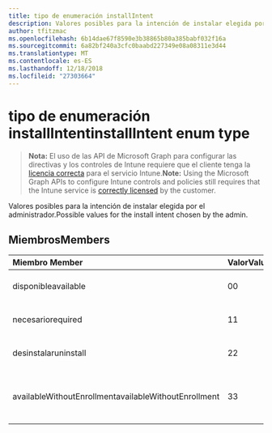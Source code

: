 ```yaml
---
title: tipo de enumeración installIntent
description: Valores posibles para la intención de instalar elegida por el administrador.
author: tfitzmac
ms.openlocfilehash: 6b14dae67f8590e3b38865b80a385babf032f16a
ms.sourcegitcommit: 6a82bf240a3cfc0baabd227349e08a08311e3d44
ms.translationtype: MT
ms.contentlocale: es-ES
ms.lasthandoff: 12/18/2018
ms.locfileid: "27303664"
---
```

# <a name="installintent-enum-type"></a><span data-ttu-id="99592-103">tipo de enumeración installIntent</span><span class="sxs-lookup"><span data-stu-id="99592-103">installIntent enum type</span></span>

> <span data-ttu-id="99592-104">**Nota:** El uso de las API de Microsoft Graph para configurar las directivas y los controles de Intune requiere que el cliente tenga la [licencia correcta](https://go.microsoft.com/fwlink/?linkid=839381) para el servicio Intune.</span><span class="sxs-lookup"><span data-stu-id="99592-104">**Note:** Using the Microsoft Graph APIs to configure Intune controls and policies still requires that the Intune service is [correctly licensed](https://go.microsoft.com/fwlink/?linkid=839381) by the customer.</span></span>

<span data-ttu-id="99592-105">Valores posibles para la intención de instalar elegida por el administrador.</span><span class="sxs-lookup"><span data-stu-id="99592-105">Possible values for the install intent chosen by the admin.</span></span>
## <a name="members"></a><span data-ttu-id="99592-106">Miembros</span><span class="sxs-lookup"><span data-stu-id="99592-106">Members</span></span>
|<span data-ttu-id="99592-107">Miembro	</span><span class="sxs-lookup"><span data-stu-id="99592-107">Member</span></span>|<span data-ttu-id="99592-108">Valor</span><span class="sxs-lookup"><span data-stu-id="99592-108">Value</span></span>|<span data-ttu-id="99592-109">Descripción</span><span class="sxs-lookup"><span data-stu-id="99592-109">Description</span></span>|
|:---|:---|:---|
|<span data-ttu-id="99592-110">disponible</span><span class="sxs-lookup"><span data-stu-id="99592-110">available</span></span>|<span data-ttu-id="99592-111">0</span><span class="sxs-lookup"><span data-stu-id="99592-111">0</span></span>|<span data-ttu-id="99592-112">Intención de instalación disponibles.</span><span class="sxs-lookup"><span data-stu-id="99592-112">Available install intent.</span></span>|
|<span data-ttu-id="99592-113">necesario</span><span class="sxs-lookup"><span data-stu-id="99592-113">required</span></span>|<span data-ttu-id="99592-114">1</span><span class="sxs-lookup"><span data-stu-id="99592-114">1</span></span>|<span data-ttu-id="99592-115">Intención de instalación necesarios.</span><span class="sxs-lookup"><span data-stu-id="99592-115">Required install intent.</span></span>|
|<span data-ttu-id="99592-116">desinstalar</span><span class="sxs-lookup"><span data-stu-id="99592-116">uninstall</span></span>|<span data-ttu-id="99592-117">2</span><span class="sxs-lookup"><span data-stu-id="99592-117">2</span></span>|<span data-ttu-id="99592-118">Desinstale la intención de instalar.</span><span class="sxs-lookup"><span data-stu-id="99592-118">Uninstall install intent.</span></span>|
|<span data-ttu-id="99592-119">availableWithoutEnrollment</span><span class="sxs-lookup"><span data-stu-id="99592-119">availableWithoutEnrollment</span></span>|<span data-ttu-id="99592-120">3</span><span class="sxs-lookup"><span data-stu-id="99592-120">3</span></span>|<span data-ttu-id="99592-121">Está disponible sin la intención de instalar de inscripción.</span><span class="sxs-lookup"><span data-stu-id="99592-121">Available without enrollment install intent.</span></span>|



